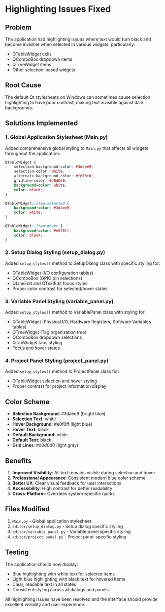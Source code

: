 # Highlighting Issues Fixed

## Problem
The application had highlighting issues where text would turn black and become invisible when selected in various widgets, particularly:
- QTableWidget cells
- QComboBox dropdown items
- QTreeWidget items
- Other selection-based widgets

## Root Cause
The default Qt stylesheets on Windows can sometimes cause selection highlighting to have poor contrast, making text invisible against dark backgrounds.

## Solutions Implemented

### 1. Global Application Stylesheet (Main.py)
Added comprehensive global styling to `Main.py` that affects all widgets throughout the application:

```css
QTableWidget {
    selection-background-color: #3daee9;
    selection-color: white;
    alternate-background-color: #f0f0f0;
    gridline-color: #d0d0d0;
    background-color: white;
    color: black;
}

QTableWidget::item:selected {
    background-color: #3daee9;
    color: white;
}

QTableWidget::item:hover {
    background-color: #e0f0ff;
    color: black;
}
```

### 2. Setup Dialog Styling (setup_dialog.py)
Added `setup_styles()` method to SetupDialog class with specific styling for:
- QTableWidget (I/O configuration tables)
- QComboBox (GPIO pin selections)
- QLineEdit and QTextEdit focus styles
- Proper color contrast for selected/hover states

### 3. Variable Panel Styling (variable_panel.py)
Added `setup_styles()` method to VariablePanel class with styling for:
- QTableWidget (Physical I/O, Hardware Registers, Software Variables tables)
- QTreeWidget (Tag organization tree)
- QComboBox dropdown selections
- QTabWidget tabs styling
- Focus and hover states

### 4. Project Panel Styling (project_panel.py)
Added `setup_styles()` method to ProjectPanel class for:
- QTableWidget selection and hover styling
- Proper contrast for project information display

## Color Scheme
- **Selection Background**: #3daee9 (bright blue)
- **Selection Text**: white
- **Hover Background**: #e0f0ff (light blue)
- **Hover Text**: black
- **Default Background**: white
- **Default Text**: black
- **Grid Lines**: #d0d0d0 (light gray)

## Benefits
1. **Improved Visibility**: All text remains visible during selection and hover
2. **Professional Appearance**: Consistent modern blue color scheme
3. **Better UX**: Clear visual feedback for user interactions
4. **Accessibility**: High contrast for better readability
5. **Cross-Platform**: Overrides system-specific quirks

## Files Modified
1. `Main.py` - Global application stylesheet
2. `editor/setup_dialog.py` - Setup dialog specific styling
3. `editor/variable_panel.py` - Variable panel specific styling  
4. `editor/project_panel.py` - Project panel specific styling

## Testing
The application should now display:
- Blue highlighting with white text for selected items
- Light blue highlighting with black text for hovered items
- Clear, readable text in all states
- Consistent styling across all dialogs and panels

All highlighting issues have been resolved and the interface should provide excellent visibility and user experience.
